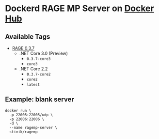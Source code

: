 # Dockerd RAGE MP Server on [Docker Hub](http://hub.docker.com/r/stivik/ragemp)

## Available Tags
- [RAGE 0.3.7](https://github.com/StiviiK/ragemp/tree/0.3.7)
  - .NET Core 3.0 (Preview)
    - `0.3.7-core3`  
    - `core3`  
  - .NET Core 2.2
    - `0.3.7-core2`
    - `core2`
    - `latest`

## Example: blank server
```
docker run \
  -p 22005:22005/udp \
  -p 22006:22006 \
  -d \
  --name ragemp-server \
  stivik/ragemp
```
